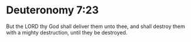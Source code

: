# Deuteronomy 7:23

But the LORD thy God shall deliver them unto thee, and shall destroy them with a mighty destruction, until they be destroyed.